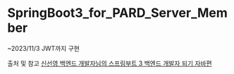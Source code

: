 # SpringBoot3_for_PARD_Server_Member
~2023/11/3 JWT까지 구현


출처 및 참고
[신선영 백엔드 개발자님의 스프링부트 3 백엔드 개발자 되기 자바편](https://product.kyobobook.co.kr/detail/S000201766024)

